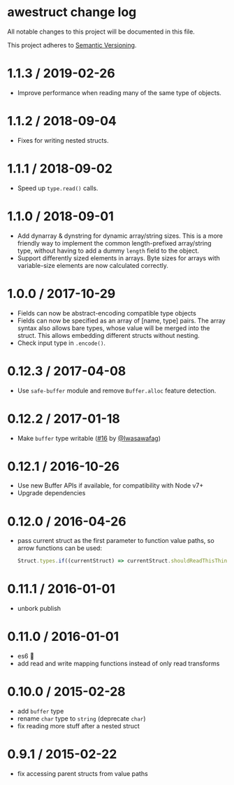 # awestruct change log

All notable changes to this project will be documented in this file.

This project adheres to [Semantic Versioning](http://semver.org/).

# 1.1.3 / 2019-02-26
- Improve performance when reading many of the same type of objects.

# 1.1.2 / 2018-09-04
- Fixes for writing nested structs.

# 1.1.1 / 2018-09-02
- Speed up `type.read()` calls.

# 1.1.0 / 2018-09-01
- Add dynarray & dynstring for dynamic array/string sizes. This is a more friendly way to implement the common length-prefixed array/string type, without having to add a dummy `length` field to the object.
- Support differently sized elements in arrays. Byte sizes for arrays with variable-size elements are now calculated correctly.

# 1.0.0 / 2017-10-29
- Fields can now be abstract-encoding compatible type objects
- Fields can now be specified as an array of [name, type] pairs. The array syntax also allows bare types,
  whose value will be merged into the struct. This allows embedding different structs without nesting.
- Check input type in `.encode()`.

# 0.12.3 / 2017-04-08
- Use `safe-buffer` module and remove `Buffer.alloc` feature detection.

# 0.12.2 / 2017-01-18
- Make `buffer` type writable ([#16](https://github.com/goto-bus-stop/awestruct/pull/16)
  by [@Iwasawafag](https://github.com/Iwasawafag))

# 0.12.1 / 2016-10-26
- Use new Buffer APIs if available, for compatibility with Node v7+
- Upgrade dependencies

# 0.12.0 / 2016-04-26
- pass current struct as the first parameter to function value paths,
  so arrow functions can be used:

  ```js
  Struct.types.if((currentStruct) => currentStruct.shouldReadThisThing, ...)
  ```

# 0.11.1 / 2016-01-01
- unbork publish

# 0.11.0 / 2016-01-01
- es6 :tada:
- add read and write mapping functions instead of only read transforms

# 0.10.0 / 2015-02-28
- add `buffer` type
- rename `char` type to `string` (deprecate `char`)
- fix reading more stuff after a nested struct

# 0.9.1 / 2015-02-22
- fix accessing parent structs from value paths
